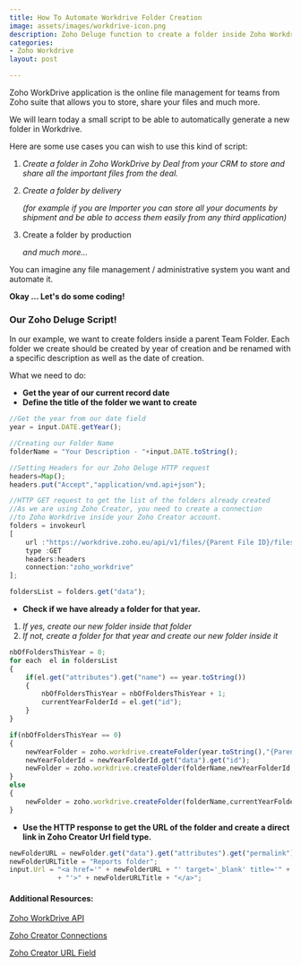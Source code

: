 ```yaml
---
title: How To Automate Workdrive Folder Creation
image: assets/images/workdrive-icon.png
description: Zoho Deluge function to create a folder inside Zoho Workdrive.
categories:
- Zoho Workdrive
layout: post

---
```

Zoho WorkDrive application is the online file management for teams from Zoho suite that allows you to store, share your files and much more.

We will learn today a small script to be able to automatically generate a new folder in Workdrive.

Here are some use cases you can wish to use this kind of script:

1. _Create a folder in Zoho WorkDrive by Deal from your CRM to store and share all the important files from the deal._
2. _Create a folder by delivery_

   _(for example if you are Importer you can store all your documents by shipment and be able to access them easily from any third application)_
3. Create a folder by production

   _and much more..._

You can imagine any file management / administrative system you want and automate it.

**Okay ... Let's do some coding!**

### Our Zoho Deluge Script!

In our example, we want to create folders inside a parent Team Folder. Each folder we create should be created by year of creation and be renamed with a specific description as well as the date of creation.

What we need to do:

* **Get the year of our current record date**
* **Define the title of the folder we want to create**

```javascript
//Get the year from our date field
year = input.DATE.getYear();

//Creating our Folder Name 
folderName = "Your Description - "+input.DATE.toString();

//Setting Headers for our Zoho Deluge HTTP request
headers=Map();
headers.put("Accept","application/vnd.api+json");

//HTTP GET request to get the list of the folders already created
//As we are using Zoho Creator, you need to create a connection
//to Zoho Workdrive inside your Zoho Creator account.
folders = invokeurl
[
	url :"https://workdrive.zoho.eu/api/v1/files/{Parent File ID}/files"
	type :GET
	headers:headers
	connection:"zoho_workdrive"
];

foldersList = folders.get("data");
```

* **Check if we have already a folder for that year.**

1. _If yes, create our new folder inside that folder_
2. _If not, create a folder for that year and create our new folder inside it_

```javascript
nbOfFoldersThisYear = 0;
for each  el in foldersList
{
	if(el.get("attributes").get("name") == year.toString())
	{
		nbOfFoldersThisYear = nbOfFoldersThisYear + 1;
      	currentYearFolderId = el.get("id");
	}
}

if(nbOfFoldersThisYear == 0)
{
	newYearFolder = zoho.workdrive.createFolder(year.toString(),"{Parent File ID}","zoho_workdrive");
	newYearFolderId = newYearFolderId.get("data").get("id");
	newFolder = zoho.workdrive.createFolder(folderName,newYearFolderId,"zoho_workdrive");
}
else
{
	newFolder = zoho.workdrive.createFolder(folderName,currentYearFolderId,"zoho_workdrive");
}
```

* **Use the HTTP response to get the URL of the folder and create a direct link in Zoho Creator Url field type.**

```javascript
newFolderURL = newFolder.get("data").get("attributes").get("permalink");
newFolderURLTitle = "Reports folder";
input.Url = "<a href='" + newFolderURL + "' target='_blank' title='" + newFolderURL 
  			+ "'>" + newFolderURLTitle + "</a>";
```

#### Additional Resources:

[Zoho WorkDrive API](https://workdrive.zoho.com/apidocs/v1/overview "Zoho WorkDrive API")

[Zoho Creator Connections](https://www.zoho.com/creator/newhelp/account-setup/understand-connections.html "Zoho Creator Connections")

[Zoho Creator URL Field](https://help.zoho.com/portal/en/kb/creator/developer-guide/forms/add-and-manage-fields/articles/fields-url-understand#Examples "Zoho Creator URL Field")